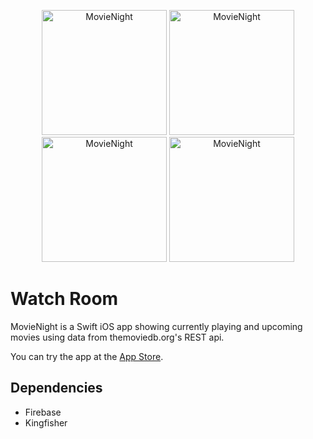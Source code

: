 <p align="center">
  <img src="https://user-images.githubusercontent.com/30866972/91657627-d5a5d400-eb05-11ea-9974-09eb897c47a3.png" width="200" title="MovieNight"> 
  <img src="https://user-images.githubusercontent.com/30866972/91657642-e9513a80-eb05-11ea-9d4e-97f757e4b5a5.png" width="200" title="MovieNight"> 
  <img src="https://user-images.githubusercontent.com/30866972/91657645-ee15ee80-eb05-11ea-8780-a72593074673.png" width="200" title="MovieNight"> 
  <img src="https://user-images.githubusercontent.com/30866972/91657651-fe2dce00-eb05-11ea-9cd9-94a020c2b271.png" width="200" title="MovieNight"> 
</p>

# Watch Room
MovieNight is a Swift iOS app showing currently playing and upcoming movies using data from themoviedb.org's REST api.

You can try the app at the [App Store](https://apps.apple.com/us/app/id1520364631).

## Dependencies
* Firebase
* Kingfisher

